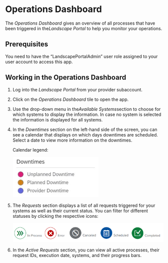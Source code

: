 <!-- loio0a3a7359c24341b5bac61652b4858bff -->

# Operations Dashboard

The *Operations Dashboard* gives an overview of all processes that have been triggered in the*Landscape Portal* to help you monitor your operations.



<a name="loio0a3a7359c24341b5bac61652b4858bff__section_umt_xqz_1tb"/>

## Prerequisites

You need to have the “LandscapePortalAdmin” user role assigned to your user account to access this app.



<a name="loio0a3a7359c24341b5bac61652b4858bff__section_vzk_yqz_1tb"/>

## Working in the Operations Dashboard

1.  Log into the *Landscape Portal* from your provider subaccount.

2.  Click on the *Operations Dashboard* tile to open the app.

3.  Use the drop-down menu in the*Available Systems*section to choose for which systems to display the information. In case no system is selected the information is displayed for all systems.

4.  In the *Downtimes* section on the left-hand side of the screen, you can see a calendar that displays on which days downtimes are scheduled. Select a date to view more information on the downtimes.

    Calendar legend:

    ![](images/Downtimes_b54de52.jpg)

5.  The *Requests* section displays a list of all requests triggered for your systems as well as their current status. You can filter for different statuses by clicking the respective icons:

     ![](images/request_status_6a29842.png) 

     

6.  In the *Active Requests* section, you can view all active processes, their request IDs, execution date, systems, and their progress bars.


